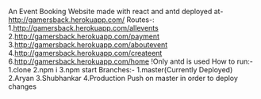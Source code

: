 An Event Booking Website made with react and antd deployed at-http://gamersback.herokuapp.com/
Routes-:
1.http://gamersback.herokuapp.com/allevents
2.http://gamersback.herokuapp.com/payment
3.http://gamersback.herokuapp.com/aboutevent
4.http://gamersback.herokuapp.com/createent
6.http://gamersback.herokuapp.com/home
!Only antd is used
How to run:- 
1.clone
2.npm i
3.npm start
Branches:-
1.master(Currently Deployed)
2.Aryan
3.Shubhankar
4.Production
Push on master in order to deploy changes
